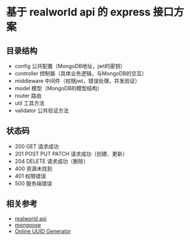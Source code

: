 # 基于 realworld api 的 express 接口方案
## 目录结构
- config 公共配置（MongoDB地址，jwt的密钥）
- controller 控制器（具体业务逻辑，与MongoDB的交互）
- middleware 中间件（权限jwt，错误处理，并发验证）
- model 模型（MongoDB的模型结构）
- router 路由
- util 工具方法
- validator 公共验证方法

## 状态码
- 200 GET 请求成功
- 201 POST PUT PATCH 请求成功（创建、更新）
- 204 DELETE 请求成功（删除）
- 400 资源未找到
- 401 权限错误
- 500 服务端错误

## 相关参考
- [realworld api](https://github.com/gothinkster/realworld/tree/main/api)
- [mongoose](https://mongoosejs.com/docs/)
- [Online UUID Generator](https://www.uuidgenerator.net/)